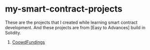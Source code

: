 # my-smart-contract-projects
These are the projects that I created while learning smart contract development. And these projects are from [Easy to Advances] build in Solidity.

1. [CoowdFundings](https://github.com/basant0x01/my-smart-contract-projects/tree/main/CrowdFundings)

